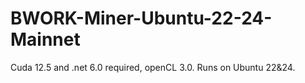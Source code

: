 # BWORK-Miner-Ubuntu-22-24-Mainnet
Cuda 12.5 and .net 6.0 required, openCL 3.0.  Runs on Ubuntu 22&amp;24.
